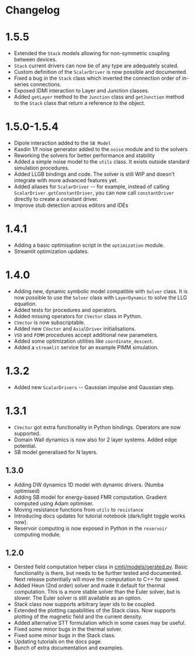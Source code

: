 # Changelog

# 1.5.5

- Extended the `Stack` models allowing for non-symmetric coupling between devices.
- `Stack` current drivers can now be of any type are adequately scaled.
- Custom definition of the `ScalarDriver` is now possible and documented.
- Fixed a bug in the `Stack` class which inverted the connection order of in-series connections.
- Exposed IDMI interaction to Layer and Junction classes.
- Added `getLayer` method to the `Junction` class and `getJunction` method to the `Stack` class that return a reference to the object.

# 1.5.0-1.5.4

- Dipole interaction added to the `SB Model`
- Kasdin 1/f noise generator added to the `noise` module and to the solvers
- Reworking the solvers for better performance and stability
- Added a simple noise model to the `utils` class. It exists outside standard simulation procedures.
- Added LLGB bindings and code. The solver is still WIP and doesn't integrate with more advanced features yet.
- Added aliases for `ScalarDriver` -- for example, instead of calling `ScalarDriver.getConstantDriver`, you can now call `constantDriver` directly to create a constant driver.
- Improve stub detection across editors and IDEs

# 1.4.1

- Adding a basic optimisation script in the `optimization` module.
- Streamlit optimization updates.

# 1.4.0

- Adding new, dynamic symbolic model compatible with `Solver` class. It is now possible to use the `Solver` class with `LayerDynamic` to solve the LLG equation.
- Added tests for procedures and operators.
- Added missing operators for `CVector` class in Python.
- `CVector` is now subscriptable.
- Added new `CVector` and `AxialDriver` initialisations.
- `VSD` and `PIMM` procedures accept additional new parameters.
- Added some optimization utilities like `coordinate_descent`.
- Added a `streamlit` service for an example PIMM simulation.

# 1.3.2

- Added new `ScalarDrivers` -- Gaussian impulse and Gaussian step.

# 1.3.1

- `CVector` got extra functionality in Python bindings. Operators are now supported.
- Domain Wall dynamics is now also for 2 layer systems. Added edge potential.
- SB model generalised for N layers.

## 1.3.0

- Adding DW dynamics 1D model with dynamic drivers. (Numba optimised)
- Adding SB model for energy-based FMR computation. Gradient computed using Adam optimiser.
- Moving resistance functions from `utils` to `resistance`
- Introducing docs updates for tutorial notebook (dark/light toggle works now).
- Reservoir computing is now exposed in Python in the `reservoir` computing module.

## 1.2.0

- Oersted field computation helper class in [cmtj/models/oersted.py](cmtj/models/oersted.py). Basic functionality is there, but needs to be further tested and documented. Next release potentially will move the computation to C++ for speed.
- Added Heun (2nd order) solver and made it default for thermal computation. This is a more stable solver than the Euler solver, but is slower. The Euler solver is still available as an option.
- Stack class now supports arbitrary layer ids to be coupled.
- Extended the plotting capabilities of the Stack class. Now supports plotting of the magnetic field and the current density.
- Added alternative STT formulation which in some cases may be useful.
- Fixed some minor bugs in the thermal solver.
- Fixed some minor bugs in the Stack class.
- Updating tutorials on the docs page.
- Bunch of extra documentation and examples.
